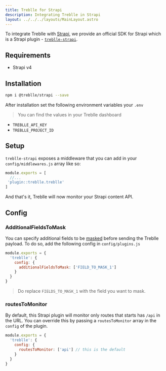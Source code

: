 ```yaml
---
title: Treblle for Strapi
description: Integrating Treblle in Strapi
layout: ../../../layouts/MainLayout.astro
---
```

To integrate Treblle with [Strapi](http://strapi.io), we provide an official SDK for Strapi which is a Strapi plugin - [`treblle-strapi`](https://github.com/Treblle/treblle-strapi).

## Requirements

* Strapi v4

## Installation

```sh
npm i @treblle/strapi --save
```

After installation set the following environment variables  your `.env`

> You can find the values in your Treblle dashboard

* `TREBLLE_API_KEY`
* `TREBLLE_PROJECT_ID`


## Setup

`treblle-strapi` exposes a middleware that you can add in your `config/middlewares.js` array like so:

```js
module.exports = [
  //...
 'plugin::treblle.treblle'
]
```

And that's it, Treblle will now monitor your Strapi content API.

## Config

### AdditionalFieldsToMask
You can specify additional fields to be [masked](/en/security/masked-fields) before sending the Treblle payload. To do so, add the following config in `config/plugins.js`

```js
module.exports = {
  'treblle': {
    config: {
      additionalFieldsToMask: ['FIELD_TO_MASK_1']
    }
  }
}
```
> Do replace `FIELDS_TO_MASK_1` with the field you want to mask.

### routesToMonitor
By default, this Strapi plugin will monitor only routes that starts has `/api` in the URL. You can override this by passing a `routesToMonitor` array in the `config` of the plugin.

```js
module.exports = {
  'treblle': {
    config: {
      routesToMonitor: ['api'] // this is the default
    }
  }
}
```
